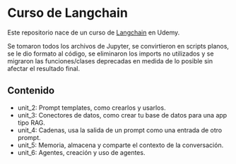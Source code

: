 # Curso de Langchain

Este repositorio nace de un curso de [Langchain](https://www.udemy.com/course/langchain-y-llm-desarrolla-aplicaciones-de-ia-en-python/learn/lecture/45189565?start=105#learning-tools) en Udemy.

Se tomaron todos los archivos de Jupyter, se convirtieron en scripts planos,
se le dio formato al código, se eliminaron los imports no utilizados y 
se migraron las funciones/clases deprecadas en medida de lo posible
sin afectar el resultado final.

## Contenido
- unit_2: Prompt templates, como crearlos y usarlos.
- unit_3: Conectores de datos, como crear tu base de datos para una app tipo RAG.
- unit_4: Cadenas, usa la salida de un prompt como una entrada de otro prompt.
- unit_5: Memoria, almacena y comparte el contexto de la conversación.
- unit_6: Agentes, creación y uso de agentes.